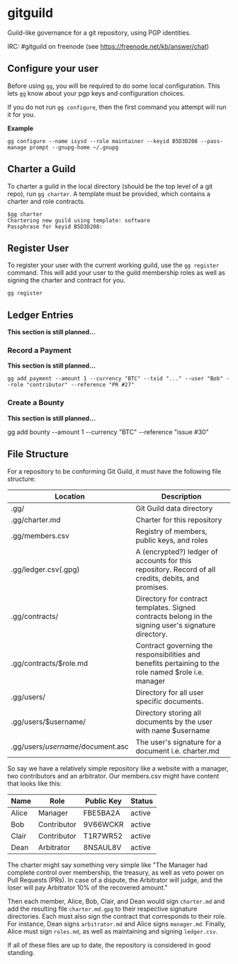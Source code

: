 # gitguild

Guild-like governance for a git repository, using PGP identities.

IRC: #gitguild on freenode (see https://freenode.net/kb/answer/chat)

## Configure your user

Before using `gg`, you will be required to do some local configuration. This lets `gg` know about your pgp keys and configuration choices.

If you do not run `gg configure`, then the first command you attempt will run it for you.

__Example__
```
gg configure --name isysd --role maintainer --keyid B5D3D208 --pass-manage prompt --gnupg-home ~/.gnupg
```

## Charter a Guild

To charter a guild in the local directory (should be the top level of a git repo), run `gg charter`. A template must be provided, which contains a charter and role contracts.

```
$gg charter
Chartering new guild using template: software
Passphrase for keyid B5D3D208: 
```

## Register User

To register your user with the current working guild, use the `gg register` command. This will add your user to the guild membership roles as well as signing the charter and contract for you.

```
gg register
```

## Ledger Entries

__This section is still planned...__

### Record a Payment

__This section is still planned...__

```
gg add payment --amount 1 --currency "BTC" --txid "..." --user "Bob" --role "contributor" --reference "PR #27"
```

### Create a Bounty

__This section is still planned...__

gg add bounty --amount 1 --currency "BTC" --reference "issue #30"

## File Structure

For a repository to be conforming Git Guild, it must have the following file structure:

| Location | Description |
|----------|-------------|
| .gg/     | Git Guild data directory |
| .gg/charter.md | Charter for this repository |
| .gg/members.csv  | Registry of members, public keys, and roles |
| .gg/ledger.csv(.gpg) | A (encrypted?) ledger of accounts for this repository. Record of all credits, debits, and promises. |
| .gg/contracts/ | Directory for contract templates. Signed contracts belong in the signing user's signature directory. |
| .gg/contracts/$role.md  | Contract governing the responsibilities and benefits pertaining to the role named $role i.e. manager |
| .gg/users/ | Directory for all user specific documents. |
| .gg/users/$username/ | Directory storing all documents by the user with name $username |
| .gg/users/$username/$document.asc | The user's signature for a document i.e. charter.md |

So say we have a relatively simple repository like a website with a manager, two contributors and an arbitrator. Our members.csv might have content that looks like this:

| Name | Role | Public Key | Status |
|------|------|------------|--------|
|Alice | Manager | FBE5BA2A | active |
|Bob | Contributor | 9V66WCKR | active |
|Clair | Contributor | T1R7WR52 | active |
|Dean | Arbitrator | 8NSAUL8V | active |

The charter might say something very simple like "The Manager had complete control over membership, the treasury, as well as veto power on Pull Requests (PRs). In case of a dispute, the Arbitrator will judge, and the loser will pay Arbitrator 10% of the recovered amount."

Then each member, Alice, Bob, Clair, and Dean would sign `charter.md` and add the resulting file `charter.md.gpg` to their respective signature directories. Each must also sign the contract that corresponds to their role. For instance, Dean signs `arbitrator.md` and Alice signs `manager.md`. Finally, Alice must sign `roles.md`, as well as maintaining and signing `ledger.csv`.

If all of these files are up to date, the repository is considered in good standing.
